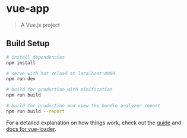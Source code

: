 # vue-app
<!-- 搭建脚手架
   安装cli
   vue init webpack vcustomers   4个n
   cnpm install 下载依赖的模块
   npm run dev 运行
 -->
> A Vue.js project

## Build Setup

``` bash
# install dependencies
npm install

# serve with hot reload at localhost:8080
npm run dev

# build for production with minification
npm run build

# build for production and view the bundle analyzer report
npm run build --report
```

For a detailed explanation on how things work, check out the [guide](http://vuejs-templates.github.io/webpack/) and [docs for vue-loader](http://vuejs.github.io/vue-loader).
